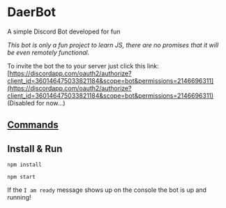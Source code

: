 # DaerBot

A simple Discord Bot developed for fun

_This bot is only a fun project to learn JS, there are no promises that it will be even remotely functional._

To invite the bot the to your server just click this link:  
[https://discordapp.com/oauth2/authorize?client_id=360146475033821184&scope=bot&permissions=2146696311](https://discordapp.com/oauth2/authorize?client_id=360146475033821184&scope=bot&permissions=2146696311)  
(Disabled for now...)

## [Commands](COMMANDS.md)

## Install & Run
```
npm install 

npm start
```
If the `I am ready` message shows up on the console the bot is up and running!
